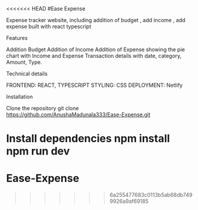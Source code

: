 <<<<<<< HEAD
#Ease Expense

Expense tracker website, including addition of budget , add income , add expense built with react typescript

Features

Addition Budget
Addition of Income
Addition of Expense
showing the pie chart with Income and Expense
Transaction details with date, category, Amount, Type.

Technical details

FRONTEND: REACT, TYPESCRIPT 
STYLING: CSS
DEPLOYMENT: Netlify

Installation

Clone the repository 
git clone https://github.com/AnushaMadunala333/Ease-Expense.git

Install dependencies
  npm install 
  npm run dev
=======
# Ease-Expense
>>>>>>> 6a255477683c0113b5ab68db7499926a9af69185
